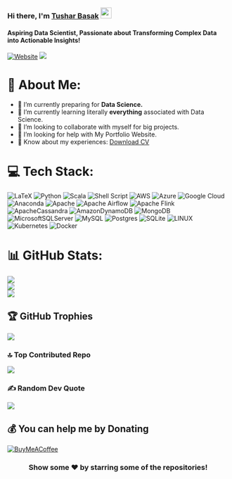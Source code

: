 ### Hi there, I'm [Tushar Basak](https://linktr.ee/Tushar0o7) <img src="https://media.giphy.com/media/hvRJCLFzcasrR4ia7z/giphy.gif" width="25px">

#### Aspiring Data Scientist, Passionate about Transforming Complex Data into Actionable Insights!

[![Website](https://custom-icon-badges.demolab.com/website?label=My%20Portfolio%20Website&style=for-the-badge&url=https%3A%2F%2Fcodestackr.com)](https://bit.ly/tushweb) [![](https://visitcount.itsvg.in/api?id=tusharbasak97&icon=5&color=5)](https://visitcount.itsvg.in)

# 💫 About Me:

- 🔭 I’m currently preparing for **Data Science.**
- 🌱 I’m currently learning literally **everything** associated with Data Science.
- 👯 I’m looking to collaborate with myself for big projects.
- 🤝 I’m looking for help with My Portfolio Website.
- 📄 Know about my experiences: [Download CV](https://bit.ly/basakresume)

###

# 💻 Tech Stack:

![LaTeX](https://custom-icon-badges.demolab.com/badge/latex-%23008080.svg?style=for-the-badge&logo=latex&logoColor=white) ![Python](https://custom-icon-badges.demolab.com/badge/python-3670A0?style=for-the-badge&logo=python&logoColor=ffdd54) ![Scala](https://custom-icon-badges.demolab.com/badge/scala-%23DC322F.svg?style=for-the-badge&logo=scala&logoColor=white) ![Shell Script](https://custom-icon-badges.demolab.com/badge/shell_script-%23121011.svg?style=for-the-badge&logo=gnu-bash&logoColor=white) ![AWS](https://custom-icon-badges.demolab.com/badge/AWS-%23FF9900.svg?style=for-the-badge&logo=amazon-aws&logoColor=white) ![Azure](https://custom-icon-badges.demolab.com/badge/azure-%230072C6.svg?style=for-the-badge&logo=azure-devops&logoColor=white) ![Google Cloud](https://custom-icon-badges.demolab.com/badge/Google%20Cloud-%234285F4.svg?style=for-the-badge&logo=google-cloud&logoColor=white) ![Anaconda](https://custom-icon-badges.demolab.com/badge/Anaconda-%2344A833.svg?style=for-the-badge&logo=anaconda&logoColor=white) ![Apache](https://custom-icon-badges.demolab.com/badge/apache-%23D42029.svg?style=for-the-badge&logo=apache&logoColor=white) ![Apache Airflow](https://custom-icon-badges.demolab.com/badge/Apache%20Airflow-017CEE?style=for-the-badge&logo=Apache%20Airflow&logoColor=white) ![Apache Flink](https://custom-icon-badges.demolab.com/badge/Apache%20Flink-E6526F?style=for-the-badge&logo=Apache%20Flink&logoColor=white) ![ApacheCassandra](https://custom-icon-badges.demolab.com/badge/cassandra-%231287B1.svg?style=for-the-badge&logo=apache-cassandra&logoColor=white) ![AmazonDynamoDB](https://custom-icon-badges.demolab.com/badge/Amazon%20DynamoDB-4053D6?style=for-the-badge&logo=Amazon%20DynamoDB&logoColor=white) ![MongoDB](https://custom-icon-badges.demolab.com/badge/MongoDB-%234ea94b.svg?style=for-the-badge&logo=mongodb&logoColor=white) ![MicrosoftSQLServer](https://custom-icon-badges.demolab.com/badge/Microsoft%20SQL%20Sever-CC2927?style=for-the-badge&logo=microsoft%20sql%20server&logoColor=white) ![MySQL](https://custom-icon-badges.demolab.com/badge/mysql-%2300f.svg?style=for-the-badge&logo=mysql&logoColor=white) ![Postgres](https://custom-icon-badges.demolab.com/badge/postgres-%23316192.svg?style=for-the-badge&logo=postgresql&logoColor=white) ![SQLite](https://custom-icon-badges.demolab.com/badge/sqlite-%2307405e.svg?style=for-the-badge&logo=sqlite&logoColor=white) ![LINUX](https://custom-icon-badges.demolab.com/badge/Linux-FCC624?style=for-the-badge&logo=linux&logoColor=black) ![Kubernetes](https://custom-icon-badges.demolab.com/badge/kubernetes-%23326ce5.svg?style=for-the-badge&logo=kubernetes&logoColor=white) ![Docker](https://custom-icon-badges.demolab.com/badge/docker-%230db7ed.svg?style=for-the-badge&logo=docker&logoColor=white)
<br/>

# 📊 GitHub Stats:

![](https://github-readme-stats.vercel.app/api?username=tusharbasak97&theme=dark&hide_border=false&include_all_commits=true&count_private=true)<br/>
![](https://github-readme-streak-stats.herokuapp.com/?user=tusharbasak97&theme=dark&hide_border=false)<br/>
![](https://github-readme-stats.vercel.app/api/top-langs/?username=tusharbasak97&theme=dark&hide_border=false&include_all_commits=true&count_private=true&layout=compact)

## 🏆 GitHub Trophies

![](https://github-profile-trophy.vercel.app/?username=tusharbasak97&theme=radical&no-frame=false&no-bg=true&margin-w=4)

### 🔝 Top Contributed Repo

![](https://github-contributor-stats.vercel.app/api?username=tusharbasak97&limit=5&theme=dark&combine_all_yearly_contributions=true)

### ✍️ Random Dev Quote

![](https://quotes-github-readme.vercel.app/api?type=horizontal&theme=radical)

## 💰 You can help me by Donating

[![BuyMeACoffee](https://custom-icon-badges.demolab.com/badge/Buy%20Me%20a%20Coffee-ffdd00?style=for-the-badge&logo=buy-me-a-coffee&logoColor=black)](https://buymeacoffee.com/tushar0o7)

###

<div align="center">
<h3> Show some ❤️ by starring some of the repositories! </h3>
</div>
